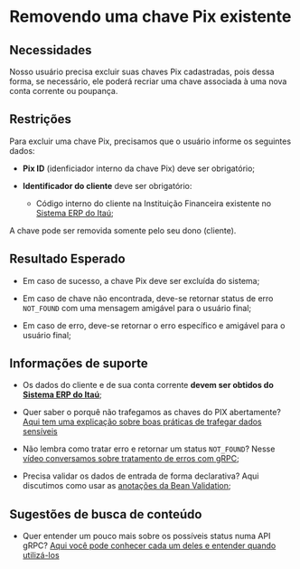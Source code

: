 # Removendo uma chave Pix existente

## Necessidades

Nosso usuário precisa excluir suas chaves Pix cadastradas, pois dessa forma, se necessário, ele poderá recriar uma chave associada à uma nova conta corrente ou poupança.
   
## Restrições

Para excluir uma chave Pix, precisamos que o usuário informe os seguintes dados:

- **Pix ID** (idenficiador interno da chave Pix) deve ser obrigatório;

- **Identificador do cliente** deve ser obrigatório:
   - Código interno do cliente na Instituição Financeira existente no [Sistema ERP do Itaú](http://localhost:9091/api/v1/private/contas/todas);
   
A chave pode ser removida somente pelo seu dono (cliente).

## Resultado Esperado

- Em caso de sucesso, a chave Pix deve ser excluída do sistema;

- Em caso de chave não encontrada, deve-se retornar status de erro `NOT_FOUND` com uma mensagem amigável para o usuário final;

- Em caso de erro, deve-se retornar o erro específico e amigável para o usuário final;

## Informações de suporte

- Os dados do cliente e de sua conta corrente **devem ser obtidos do [Sistema ERP do Itaú](http://localhost:9091/swagger-ui/index.html?configUrl=/v3/api-docs/swagger-config#/)**;

- Quer saber o porquê não trafegamos as chaves do PIX abertamente? [Aqui tem uma explicação sobre boas práticas de trafegar dados sensíveis]()
  
- Não lembra como tratar erro e retornar um status `NOT_FOUND`? Nesse [vídeo conversamos sobre tratamento de erros com gRPC](https://www.youtube.com/watch?v=bIuEINzEmKs&feature=youtu.be);
  
- Precisa validar os dados de entrada de forma declarativa? Aqui discutimos como usar as [anotações da Bean Validation](https://www.youtube.com/watch?v=Vw1uB_8EeX4&feature=youtu.be);

## Sugestões de busca de conteúdo

- Quer entender um pouco mais sobre os possíveis status numa API gRPC? [Aqui você pode conhecer cada um deles e entender quando utilizá-los](https://developers.google.com/maps-booking/reference/grpc-api/status_codes)
